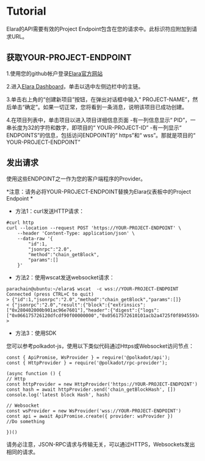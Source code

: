 # Tutorial
Elara的API需要有效的Project Endpoint包含在您的请求中。此标识符应附加到请求URL。

## 获取YOUR-PROJECT-ENDPOINT
1.使用您的github帐户登录[Elara官方网站](https://elara.patract.io/)

2.进入[Elara Dashboard](https://elara.patract.io/#/dashboard/console)，单击以选中左侧边栏中的主链。

3.单击右上角的“创建新项目”按钮，在弹出对话框中输入“ PROJECT-NAME”，然后单击“确定”。如果一切正常，您将看到一条消息，说明该项目已成功创建。

4.在项目列表中，单击项目以进入项目详细信息页面
     -有一列信息显示“ PID”，一串长度为32的字符和数字，即项目的“ YOUR-PROJECT-ID”
     -有一列显示“ ENDPOINTS”的信息，包括访问ENDPOINT的“ https”和“ wss”。那就是项目的“ YOUR-PROJECT-ENDPOINT”



## 发出请求

使用这些ENDPOINT之一作为您的客户端程序的Provider。


*注意：请务必将YOUR-PROJECT-ENDPOINT替换为Elara仪表板中的Project Endpoint *

- 方法1：curl发送HTTP请求：
```
#curl http
curl --location --request POST 'https://YOUR-PROJECT-ENDPOINT' \
    --header 'Content-Type: application/json' \
    --data-raw '{
        "id":1,
        "jsonrpc":"2.0",
        "method":"chain_getBlock",
        "params":[]
    }'
```

- 方法2：使用wscat发送websocket请求：
```
parachain@ubuntu:~/elara$ wscat  -c wss://YOUR-PROJECT-ENDPOINT
Connected (press CTRL+C to quit)
> {"id":1,"jsonrpc":"2.0","method":"chain_getBlock","params":[]}
< {"jsonrpc":"2.0","result":{"block":{"extrinsics":["0x280402000b901ac96e7601"],"header":{"digest":{"logs":["0x066175726120dfcdf90f00000000","0x05617572610101acb2a4725f0f8945593cea6aa6ef70df2a8fd4a2c4eb1c0d1bf51828f26e371f897473113541f9c0d9f94e51471a3d685a86866a12133ea012d2777bb9709589"]},"extrinsicsRoot":"0xcca5112546305b07d904c2aa26155dffe6c66de043708e1ac89e57609fbcc6d1","number":"0x17922","parentHash":"0xdb798a19707ef9085b97d0b00854c613ae4abdb560e2ea1164f2e7bbfbc288a1","stateRoot":"0xdc575fe975067ded933020df9035db0e496143e6b9a062a4313fd1f6e9d02922"}},"justification":null},"id":1}
> 
```

- 方法3：使用SDK

您可以参考polkadot-js，使用以下类似代码通过Https或Websocket访问节点：
```
const { ApiPromise, WsProvider } = require('@polkadot/api');
const { HttpProvider } = require('@polkadot/rpc-provider');

(async function () {
// Http
const httpProvider = new HttpProvider('https://YOUR-PROJECT-ENDPOINT')
const hash = await httpProvider.send('chain_getBlockHash', [])
console.log('latest block Hash', hash)

// Websocket
const wsProvider = new WsProvider('wss://YOUR-PROJECT-ENDPOINT')
const api = await ApiPromise.create({ provider: wsProvider })
//Do something

})()
```

请务必注意，JSON-RPC请求与传输无关，可以通过HTTPS，Websockets发出相同的请求。
